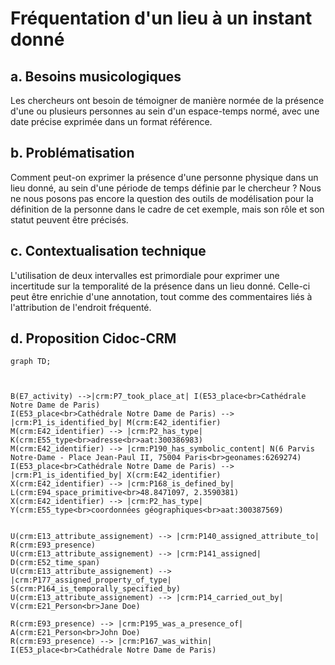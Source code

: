# Fréquentation d'un lieu à un instant donné

## a. Besoins musicologiques

Les chercheurs ont besoin de témoigner de manière normée de la présence d'une ou plusieurs personnes au sein d'un espace-temps normé, avec une date précise exprimée dans un format référence.

## b. Problématisation

Comment peut-on exprimer la présence d'une personne physique dans un lieu donné, au sein d'une période de temps définie par le chercheur ? Nous ne nous posons pas encore la question des outils de modélisation pour la définition de la personne dans le cadre de cet exemple, mais son rôle et son statut peuvent être précisés.

## c. Contextualisation technique

L'utilisation de deux intervalles est primordiale pour exprimer une incertitude sur la temporalité de la présence dans un lieu donné. Celle-ci peut être enrichie d'une annotation, tout comme des commentaires liés à l'attribution de l'endroit fréquenté.

## d. Proposition Cidoc-CRM

```mermaid
graph TD;



B(E7_activity) -->|crm:P7_took_place_at| I(E53_place<br>Cathédrale Notre Dame de Paris)
I(E53_place<br>Cathédrale Notre Dame de Paris) --> |crm:P1_is_identified_by| M(crm:E42_identifier)
M(crm:E42_identifier) --> |crm:P2_has_type| K(crm:E55_type<br>adresse<br>aat:300386983)
M(crm:E42_identifier) --> |crm:P190_has_symbolic_content| N(6 Parvis Notre-Dame - Place Jean-Paul II, 75004 Paris<br>geonames:6269274)
I(E53_place<br>Cathédrale Notre Dame de Paris) --> |crm:P1_is_identified_by| X(crm:E42_identifier)
X(crm:E42_identifier) --> |crm:P168_is_defined_by| L(crm:E94_space_primitive<br>48.8471097, 2.3590381)
X(crm:E42_identifier) --> |crm:P2_has_type| Y(crm:E55_type<br>coordonnées géographiques<br>aat:300387569)


U(crm:E13_attribute_assignement) --> |crm:P140_assigned_attribute_to| R(crm:E93_presence)
U(crm:E13_attribute_assignement) --> |crm:P141_assigned| D(crm:E52_time_span)
U(crm:E13_attribute_assignement) --> |crm:P177_assigned_property_of_type| S(crm:P164_is_temporally_specified_by)
U(crm:E13_attribute_assignement) --> |crm:P14_carried_out_by| V(crm:E21_Person<br>Jane Doe)

R(crm:E93_presence) --> |crm:P195_was_a_presence_of| A(crm:E21_Person<br>John Doe)
R(crm:E93_presence) --> |crm:P167_was_within| I(E53_place<br>Cathédrale Notre Dame de Paris)

```


